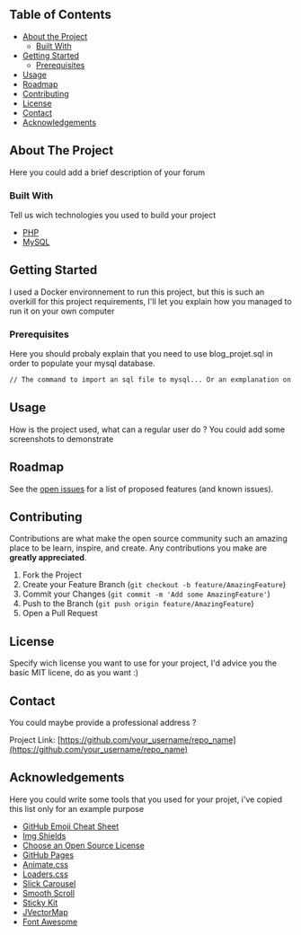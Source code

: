 
## Table of Contents

* [About the Project](#about-the-project)
  * [Built With](#built-with)
* [Getting Started](#getting-started)
  * [Prerequisites](#prerequisites)
* [Usage](#usage)
* [Roadmap](#roadmap)
* [Contributing](#contributing)
* [License](#license)
* [Contact](#contact)
* [Acknowledgements](#acknowledgements)



<!-- ABOUT THE PROJECT -->
## About The Project

Here you could add a brief description of your forum

### Built With
Tell us wich technologies you used to build your project
* [PHP](https://www.php.net/)
* [MySQL](https://www.mysql.com/fr/)



## Getting Started

I used a Docker environnement to run this project, but this is such an overkill for this project requirements, I'll let you explain how you managed to run it on your own computer

### Prerequisites

Here you should probaly explain that you need to use blog_projet.sql in order to populate your mysql database.
```sh
// The command to import an sql file to mysql... Or an exmplanation on how to import it with another tool
```

## Usage

How is the project used, what can a regular user do ? You could add some screenshots to demonstrate

## Roadmap

See the [open issues](https://github.com/othneildrew/Best-README-Template/issues) for a list of proposed features (and known issues).

<!-- CONTRIBUTING -->
## Contributing

Contributions are what make the open source community such an amazing place to be learn, inspire, and create. Any contributions you make are **greatly appreciated**.

1. Fork the Project
2. Create your Feature Branch (`git checkout -b feature/AmazingFeature`)
3. Commit your Changes (`git commit -m 'Add some AmazingFeature'`)
4. Push to the Branch (`git push origin feature/AmazingFeature`)
5. Open a Pull Request



<!-- LICENSE -->
## License

Specify wich license you want to use for your project, I'd advice you the basic MIT licene, do as you want :)


<!-- CONTACT -->
## Contact

You could maybe provide a professional address ? 

Project Link: [https://github.com/your_username/repo_name](https://github.com/your_username/repo_name)



<!-- ACKNOWLEDGEMENTS -->
## Acknowledgements

Here you could write some tools that you used for your projet, i've copied this list only for an example purpose

* [GitHub Emoji Cheat Sheet](https://www.webpagefx.com/tools/emoji-cheat-sheet)
* [Img Shields](https://shields.io)
* [Choose an Open Source License](https://choosealicense.com)
* [GitHub Pages](https://pages.github.com)
* [Animate.css](https://daneden.github.io/animate.css)
* [Loaders.css](https://connoratherton.com/loaders)
* [Slick Carousel](https://kenwheeler.github.io/slick)
* [Smooth Scroll](https://github.com/cferdinandi/smooth-scroll)
* [Sticky Kit](http://leafo.net/sticky-kit)
* [JVectorMap](http://jvectormap.com)
* [Font Awesome](https://fontawesome.com)